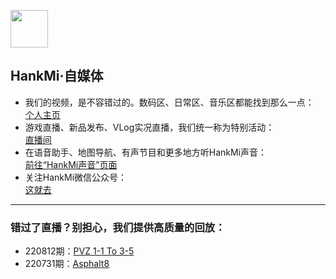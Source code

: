 [<img src="favicon.ico" width="60" height="60" align="middle" />](https://www.hankmi.com)

## HankMi·自媒体
* 我们的视频，是不容错过的。数码区、日常区、音乐区都能找到那么一点：  
[个人主页](https://space.bilibili.com/400656980)  
* 游戏直播、新品发布、VLog实况直播，我们统一称为特别活动：  
[直播间](https://live.bilibili.com/25463078)  
* 在语音助手、地图导航、有声节目和更多地方听HankMi声音：  
[前往“HankMi声音”页面](support/voice.md)
* 关注HankMi微信公众号：  
[这就去](support/wechat.md)

***
### 错过了直播？别担心，我们提供高质量的回放：  
* 220812期：[PVZ 1-1 To 3-5](https://www.bilibili.com/video/BV1pd4y1K7YS/)
* 220731期：[Asphalt8](https://www.bilibili.com/video/BV19a411Z7DQ)
